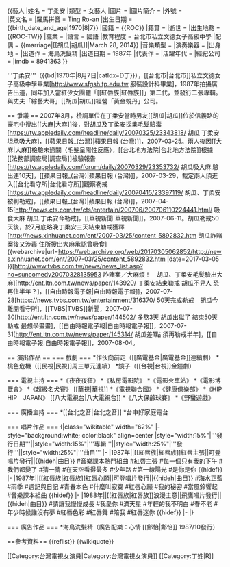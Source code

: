 
{{藝人
|姓名 = 丁柔安
|類型 = 女藝人
|圖片 = 
|圖片簡介 = 
|外號 =   
|英文名 = 
|羅馬拼音 = Ting Ro-an
|出生日期 = {{birth_date_and_age|1970|8|7}}
|國籍 = {{ROC}}
|籍貫 = 
|逝世 = 
|出生地點 = {{ROC-TW}}
|職業 = 
|語言 = 國語
|教育程度 = 台北市私立文德女子高級中學
|配偶 = {{marriage|[[胡瓜|胡瓜]]|March 28, 2014}}
|音樂類型 = 
|演奏樂器 = 
|出身地 = 
|出道作 = 海鳥洗髮精 
|出道日期 = 1987年 
|代表作 = 
|活躍年代 = 
|經紀公司 = 
|imdb = 8941363
}}

'''丁柔安'''（{{bd|1970年|8月7日|catIdx=D丁}}），[[台北市|台北市]]私立文德女子高級中學畢業<ref>[http://www.sfgsh.tp.edu.tw 服裝設計科畢業]</ref>，1987年拍攝廣告出道，同年加入當紅少女團體「[[紅唇族|紅唇族]]」第二代，並發行二張專輯。與丈夫「綜藝大哥」[[胡瓜|胡瓜]]經營「黃金蜆丹」公司。

== 爭議 ==
2007年3月，檢調單位在丁柔安當時男友[[胡瓜|胡瓜]]位於信義路的豪宅中搜出[[大麻|大麻]]後，對胡瓜及丁柔安採集毛髮驗毒<ref>[https://tw.appledaily.com/headline/daily/20070325/23343818/ 胡瓜 丁柔安 坦承吸大麻]，[[蘋果日報_(台灣)|蘋果日報 (台灣)]]，2007-03-25</ref>。兩人後因[[大麻|大麻]]檢驗未過關（毛髮呈陽性反應），[[台北地方法院|台北地方法院]]根據[[法務部調查局|調查局]]檢驗報告<ref>[https://tw.appledaily.com/forum/daily/20070329/23353732/ 胡瓜吸大麻 驗出連10天]，[[蘋果日報_(台灣)|蘋果日報 (台灣)]]，2007-03-29</ref>，裁定兩人須進入[[台北看守所|台北看守所]]觀察勒戒<ref>[https://tw.appledaily.com/headline/daily/20070415/23397119/ 胡瓜、丁柔安被判勒戒]，[[蘋果日報_(台灣)|蘋果日報 (台灣)]]，2007-04-15</ref><ref>[http://news.cts.com.tw/cts/entertain/200706/200706110224441.html/ 吸食大麻 胡瓜.丁柔安今勒戒]，[[華視新聞|華視新聞]]，2007-06-11</ref>。胡瓜勒戒50天後，於7月底略晚丁柔安三天結束勒戒獲釋<ref>[http://news.xinhuanet.com/ent/2007-03/25/content_5892832.htm 胡瓜詐賭案後又涉毒 住所搜出大麻承認曾吸食] {{webarchive|url=https://web.archive.org/web/20170305062852/http://news.xinhuanet.com/ent/2007-03/25/content_5892832.htm |date=2017-03-05 }}</ref><ref>[http://www.tvbs.com.tw/news/news_list.asp?no=suncomedy20070328135953 詐賭案／大麻煩！　胡瓜、丁柔安毛髮驗出大麻]</ref><ref>[http://ent.ltn.com.tw/news/paper/143920/ 丁柔安結束勒戒 胡瓜不見人 恐再住半年？]，[[自由時報電子報|自由時報電子報]]，2007-07-28</ref><ref>[https://news.tvbs.com.tw/entertainment/316370/ 50天完成勒戒　胡瓜今離開看守所]，[[TVBS|TVBS]]新聞，2007-07-30</ref><ref>[http://ent.ltn.com.tw/news/paper/144502/ 多熬3天 胡瓜出獄了 結束50天勒戒 最想學畫畫]，[[自由時報電子報|自由時報電子報]]，2007-07-31</ref><ref>[http://ent.ltn.com.tw/news/paper/145314/ 胡瓜差1點 須再勒戒半年]，[[自由時報電子報|自由時報電子報]]，2007-08-04</ref>。

== 演出作品 ==
=== 戲劇 ===
*作伙向前走（[[廣電基金|廣電基金]]連續劇）
*桃色危機（[[民視|民視]]周三單元連續）
*鏡子（[[台視|台視]]金鐘劇）

=== 電視主持 ===
*《夜夜夜狂》
*《私房電影院》
*《電影火車站》
*《電影博覽會》
*《超級名犬賽》
[[華視|華視]]
*《電視聯合國》
*《健康俱樂部》
*《HIP　HIP　JAPAN》
[[八大電視台|八大電視台]]
*《八大保齡球賽》
*《野蠻遊戲》

=== 廣播主持 ===
*[[台北之音|台北之音]]
*台中好家庭電台

=== 唱片作品 ===
{|class="wikitable" width="62%"
|- style="background:white; color:black" align=center
|style="width:15%"|'''發行日期'''||style="width:15%"|'''專輯'''||style="width:25%"|'''發行'''||style="width:25%"|'''曲目'''
|-
|1987年||[[紅唇族|紅唇族]]紅唇主張||可登唱片發行||{{hideh|曲目}}
#音樂課本熱門組曲
#紅唇主張
#每一個只有我的下午
#我們都變了
#猜一猜
#在天空看得最多
#少年路
#第一線陽光
#是你是你
{{hidef}}
|-
|1987年||[[紅唇族|紅唇族]]紅唇心願||可登唱片發行||{{hideh|曲目}}
#海水正藍
#雨季
#週記與日記
#青春本色
#什麼叫寂寞
#紅唇心願
#我的秘密
#當風鈴響起
#音樂課本組曲
{{hidef}}
|-
|1988年||[[紅唇族|紅唇族]]浪漫主意||飛鷹唱片發行||{{hideh|曲目}}
#請讓我慢慢成長
#我愛你
#滿天星
#年輕的我不明白
#春不老
#年少時候誰沒有夢
#紅唇色彩
#紅唇舞
#陪我
#紅唇迷你
{{hidef}}
|-
|}

=== 廣告作品 ===
*海鳥洗髮精（廣告配樂：心情 [[鄭怡|鄭怡]] 1987/10發行）

==參考資料==
{{reflist}}
{{wikiquote}}

[[Category:台灣電視女演員|Category:台灣電視女演員]]
[[Category:丁姓|R]]